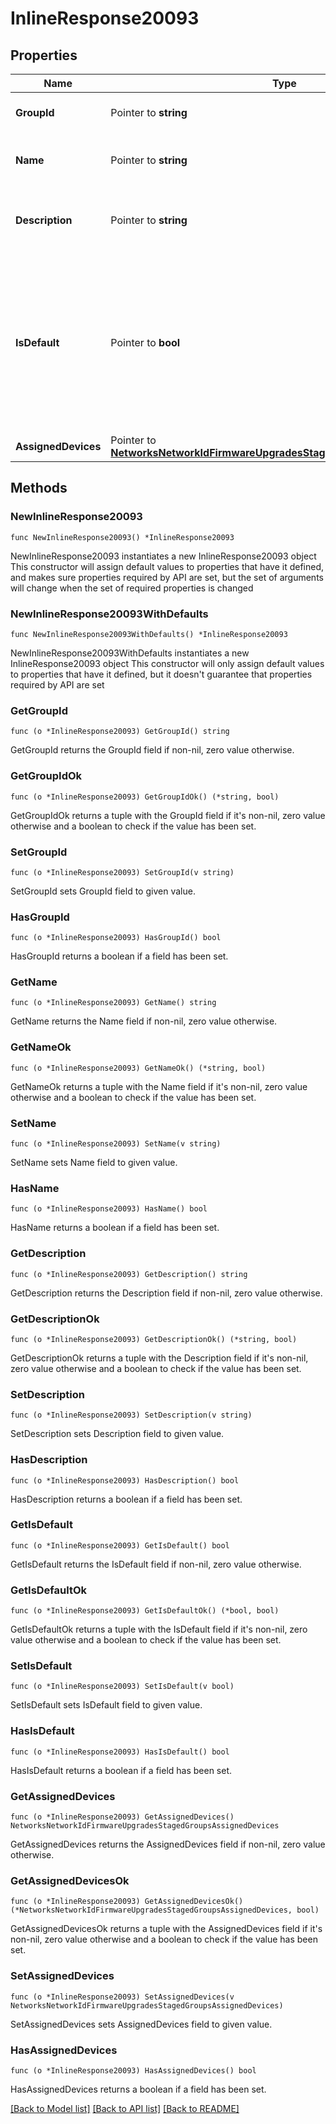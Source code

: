 # InlineResponse20093

## Properties

Name | Type | Description | Notes
------------ | ------------- | ------------- | -------------
**GroupId** | Pointer to **string** | Id of staged upgrade group | [optional] 
**Name** | Pointer to **string** | Name of the Staged Upgrade Group | [optional] 
**Description** | Pointer to **string** | Description of the Staged Upgrade Group | [optional] 
**IsDefault** | Pointer to **bool** | Boolean indicating the default Group. Any device that does not have a group explicitly assigned will upgrade with this group | [optional] 
**AssignedDevices** | Pointer to [**NetworksNetworkIdFirmwareUpgradesStagedGroupsAssignedDevices**](NetworksNetworkIdFirmwareUpgradesStagedGroupsAssignedDevices.md) |  | [optional] 

## Methods

### NewInlineResponse20093

`func NewInlineResponse20093() *InlineResponse20093`

NewInlineResponse20093 instantiates a new InlineResponse20093 object
This constructor will assign default values to properties that have it defined,
and makes sure properties required by API are set, but the set of arguments
will change when the set of required properties is changed

### NewInlineResponse20093WithDefaults

`func NewInlineResponse20093WithDefaults() *InlineResponse20093`

NewInlineResponse20093WithDefaults instantiates a new InlineResponse20093 object
This constructor will only assign default values to properties that have it defined,
but it doesn't guarantee that properties required by API are set

### GetGroupId

`func (o *InlineResponse20093) GetGroupId() string`

GetGroupId returns the GroupId field if non-nil, zero value otherwise.

### GetGroupIdOk

`func (o *InlineResponse20093) GetGroupIdOk() (*string, bool)`

GetGroupIdOk returns a tuple with the GroupId field if it's non-nil, zero value otherwise
and a boolean to check if the value has been set.

### SetGroupId

`func (o *InlineResponse20093) SetGroupId(v string)`

SetGroupId sets GroupId field to given value.

### HasGroupId

`func (o *InlineResponse20093) HasGroupId() bool`

HasGroupId returns a boolean if a field has been set.

### GetName

`func (o *InlineResponse20093) GetName() string`

GetName returns the Name field if non-nil, zero value otherwise.

### GetNameOk

`func (o *InlineResponse20093) GetNameOk() (*string, bool)`

GetNameOk returns a tuple with the Name field if it's non-nil, zero value otherwise
and a boolean to check if the value has been set.

### SetName

`func (o *InlineResponse20093) SetName(v string)`

SetName sets Name field to given value.

### HasName

`func (o *InlineResponse20093) HasName() bool`

HasName returns a boolean if a field has been set.

### GetDescription

`func (o *InlineResponse20093) GetDescription() string`

GetDescription returns the Description field if non-nil, zero value otherwise.

### GetDescriptionOk

`func (o *InlineResponse20093) GetDescriptionOk() (*string, bool)`

GetDescriptionOk returns a tuple with the Description field if it's non-nil, zero value otherwise
and a boolean to check if the value has been set.

### SetDescription

`func (o *InlineResponse20093) SetDescription(v string)`

SetDescription sets Description field to given value.

### HasDescription

`func (o *InlineResponse20093) HasDescription() bool`

HasDescription returns a boolean if a field has been set.

### GetIsDefault

`func (o *InlineResponse20093) GetIsDefault() bool`

GetIsDefault returns the IsDefault field if non-nil, zero value otherwise.

### GetIsDefaultOk

`func (o *InlineResponse20093) GetIsDefaultOk() (*bool, bool)`

GetIsDefaultOk returns a tuple with the IsDefault field if it's non-nil, zero value otherwise
and a boolean to check if the value has been set.

### SetIsDefault

`func (o *InlineResponse20093) SetIsDefault(v bool)`

SetIsDefault sets IsDefault field to given value.

### HasIsDefault

`func (o *InlineResponse20093) HasIsDefault() bool`

HasIsDefault returns a boolean if a field has been set.

### GetAssignedDevices

`func (o *InlineResponse20093) GetAssignedDevices() NetworksNetworkIdFirmwareUpgradesStagedGroupsAssignedDevices`

GetAssignedDevices returns the AssignedDevices field if non-nil, zero value otherwise.

### GetAssignedDevicesOk

`func (o *InlineResponse20093) GetAssignedDevicesOk() (*NetworksNetworkIdFirmwareUpgradesStagedGroupsAssignedDevices, bool)`

GetAssignedDevicesOk returns a tuple with the AssignedDevices field if it's non-nil, zero value otherwise
and a boolean to check if the value has been set.

### SetAssignedDevices

`func (o *InlineResponse20093) SetAssignedDevices(v NetworksNetworkIdFirmwareUpgradesStagedGroupsAssignedDevices)`

SetAssignedDevices sets AssignedDevices field to given value.

### HasAssignedDevices

`func (o *InlineResponse20093) HasAssignedDevices() bool`

HasAssignedDevices returns a boolean if a field has been set.


[[Back to Model list]](../README.md#documentation-for-models) [[Back to API list]](../README.md#documentation-for-api-endpoints) [[Back to README]](../README.md)


